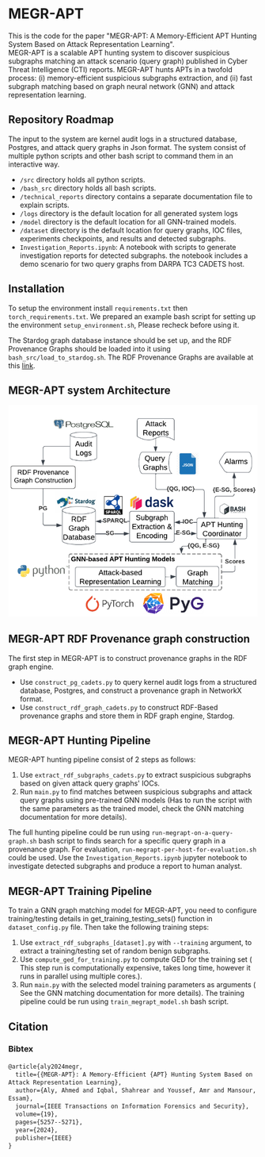 # MEGR-APT
This is the code for the paper "MEGR-APT: A Memory-Efficient APT Hunting System Based on Attack Representation Learning".  
MEGR-APT is a scalable APT hunting system to discover suspicious subgraphs matching an attack scenario (query graph) published in Cyber Threat Intelligence (CTI) reports.
MEGR-APT hunts APTs in a twofold process: (i) memory-efficient suspicious subgraphs extraction, and (ii) fast subgraph matching based on graph neural network (GNN) and attack representation learning. 

## Repository Roadmap
The input to the system are kernel audit logs in a structured database, Postgres, and attack query graphs in Json format.
The system consist of multiple python scripts and other bash script to command them in an interactive way.
- `/src` directory holds all python scripts.
- `/bash_src` directory holds all bash scripts.
- `/technical_reports` directory contains a separate documentation file to explain scripts.
- `/logs` directory is the default location for all generated system logs
- `/model` directory is the default location for all GNN-trained models.
- `/dataset` directory is the default location for query graphs, IOC files, experiments checkpoints, and results and detected subgraphs.      
- `Investigation_Reports.ipynb`: A notebook with scripts to generate investigation reports for detected subgraphs. the notebook includes a demo scenario for two query graphs from DARPA TC3 CADETS host. 

## Installation
To setup the environment install `requirements.txt` then `torch_requirements.txt`. We prepared an example bash script for setting up the environment `setup_environment.sh`, Please recheck before using it. 

The Stardog graph database instance should be set up, and the RDF Provenance Graphs should be loaded into it using `bash_src/load_to_stardog.sh`. The RDF Provenance Graphs are available at this [link](https://drive.google.com/drive/folders/1tCIcOoP8vgQUnq6oMN_aqMo6RgdCHazD?usp=drive_link). 

## MEGR-APT system Architecture 
![System Architecture](System_Architecture.png)

## MEGR-APT RDF Provenance graph construction
The first step in MEGR-APT is to construct provenance graphs in the RDF graph engine.  
- Use `construct_pg_cadets.py` to query kernel audit logs from a structured database, Postgres, and construct a provenance graph in NetworkX format.
- Use `construct_rdf_graph_cadets.py` to construct RDF-Based provenance graphs and store them in RDF graph engine, Stardog.

## MEGR-APT Hunting Pipeline
MEGR-APT hunting pipeline consist of 2 steps as follows: 
1. Use `extract_rdf_subgraphs_cadets.py` to extract suspicious subgraphs based on given attack query graphs' IOCs. 
2. Run `main.py` to find matches between suspicious subgraphs and attack query graphs using pre-trained GNN models (Has to run the script with the same parameters as the trained model, check the GNN matching documentation for more details).

The full hunting pipeline could be run using `run-megrapt-on-a-query-graph.sh` bash script to finds search for a specific query graph in a provenance graph.
For evaluation, `run-megrapt-per-host-for-evaluation.sh` could be used.
Use the `Investigation_Reports.ipynb` jupyter notebook to investigate detected subgraphs and produce a report to human analyst. 

## MEGR-APT Training Pipeline
To train a GNN graph matching model for MEGR-APT, you need to configure training/testing details in get_training_testing_sets() function in `dataset_config.py` file. Then take the following training steps:
1. Use `extract_rdf_subgraphs_[dataset].py` with `--training` argument, to extract a training/testing set of random benign subgraphs.
2. Use `compute_ged_for_training.py` to compute GED for the training set ( This step run is computationally expensive, takes long time, however it runs in parallel using multiple cores.).  
3. Run `main.py` with the selected model training parameters as arguments ( See the GNN matching documentation for more details). 
The training pipeline could be run using `train_megrapt_model.sh` bash script.

## Citation 
### Bibtex
```
@article{aly2024megr,
  title={{MEGR-APT}: A Memory-Efficient {APT} Hunting System Based on Attack Representation Learning},
  author={Aly, Ahmed and Iqbal, Shahrear and Youssef, Amr and Mansour, Essam},
  journal={IEEE Transactions on Information Forensics and Security},
  volume={19},  
  pages={5257--5271},
  year={2024},
  publisher={IEEE}
}
```
